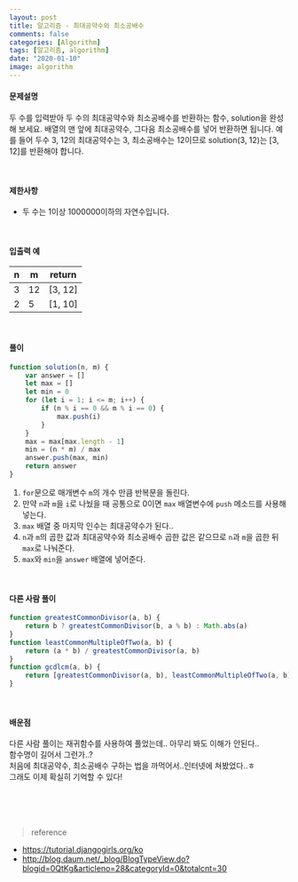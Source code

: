 ```yaml
---
layout: post
title: 알고리즘 - 최대공약수와 최소공배수
comments: false
categories: [Algorithm]
tags: [알고리즘, algorithm]
date: "2020-01-10"
image: algorithm
---
```


#### 문제설명

두 수를 입력받아 두 수의 최대공약수와 최소공배수를 반환하는 함수, solution을 완성해 보세요. 배열의 맨 앞에 최대공약수, 그다음 최소공배수를 넣어 반환하면 됩니다. 예를 들어 두수 3, 12의 최대공약수는 3, 최소공배수는 12이므로 solution(3, 12)는 [3, 12]를 반환해야 합니다.

<br>

#### 제한사항

-   두 수는 1이상 1000000이하의 자연수입니다.

<br>

#### 입출력 예

| n   | m   | return  |
| --- | --- | ------- |
| 3   | 12  | [3, 12] |
| 2   | 5   | [1, 10] |

<br>

#### **풀이**

```javascript
function solution(n, m) {
    var answer = []
    let max = []
    let min = 0
    for (let i = 1; i <= m; i++) {
        if (n % i == 0 && m % i == 0) {
            max.push(i)
        }
    }
    max = max[max.length - 1]
    min = (n * m) / max
    answer.push(max, min)
    return answer
}
```

1. `for`문으로 매개변수 `m`의 개수 만큼 반복문을 돌린다.
2. 만약 `n`과 `m`을 `i`로 나눴을 때 공통으로 0이면 `max` 배열변수에 `push` 메소드를 사용해 넣는다.
3. `max` 배열 중 마지막 인수는 최대공약수가 된다..
4. `n`과 `m`의 곱한 값과 최대공약수와 최소공배수 곱한 값은 같으므로 `n`과 `m`을 곱한 뒤 `max`로 나눠준다.
5. `max`와 `min`을 `answer` 배열에 넣어준다.

<br>

#### **다른 사람 풀이**

```javascript
function greatestCommonDivisor(a, b) {
    return b ? greatestCommonDivisor(b, a % b) : Math.abs(a)
}
function leastCommonMultipleOfTwo(a, b) {
    return (a * b) / greatestCommonDivisor(a, b)
}
function gcdlcm(a, b) {
    return [greatestCommonDivisor(a, b), leastCommonMultipleOfTwo(a, b)]
}
```

<br>

#### **배운점**

다른 사람 풀이는 재귀함수를 사용하여 풀었는데.. 아무리 봐도 이해가 안된다..  
함수명이 길어서 그런가..?  
처음에 최대공약수, 최소공배수 구하는 법을 까먹어서..인터넷에 쳐봤었다..ㅎ  
그래도 이제 확실히 기억할 수 있다!
<br><br><br><br><br>

> <subtitle>reference</subtitle>

-   https://tutorial.djangogirls.org/ko
-   http://blog.daum.net/_blog/BlogTypeView.do?blogid=0QtKg&articleno=28&categoryId=0&totalcnt=30

<br><br><br><br><br>
